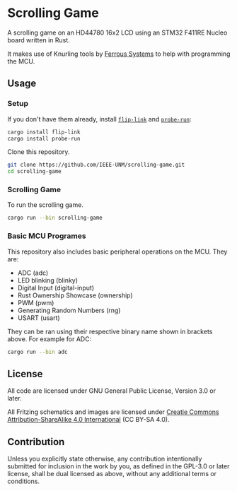 # Scrolling Game

A scrolling game on an HD44780 16x2 LCD using an STM32 F411RE Nucleo board written in Rust.

It makes use of Knurling tools by [Ferrous Systems](http://ferrous-systems.com/) to help with programming the MCU.

## Usage

### Setup

If you don't have them already, install [`flip-link`] and [`probe-run`]:

```bash
cargo install flip-link
cargo install probe-run
```

Clone this repository.

``` bash
git clone https://github.com/IEEE-UNM/scrolling-game.git
cd scrolling-game
```

### Scrolling Game

To run the scrolling game.

```bash
cargo run --bin scrolling-game
```

[`flip-link`]: https://github.com/knurling-rs/flip-link
[`probe-run`]: https://github.com/knurling-rs/probe-run

### Basic MCU Programes

This repository also includes basic peripheral operations on the MCU. They are:

- ADC (adc)
- LED blinking (blinky)
- Digital Input (digital-input)
- Rust Ownership Showcase (ownership)
- PWM (pwm)
- Generating Random Numbers (rng)
- USART (usart)

They can be ran using their respective binary name shown in brackets above. For example for ADC:

``` bash
cargo run --bin adc
```

## License

All code are licensed under GNU General Public License, Version 3.0 or later.

All Fritzing schematics and images are licensed under [Creatie Commons Attribution-ShareAlike 4.0 International](https://creativecommons.org/licenses/by-sa/4.0/) (CC BY-SA 4.0).

## Contribution

Unless you explicitly state otherwise, any contribution intentionally submitted
for inclusion in the work by you, as defined in the GPL-3.0 or later license, shall
be dual licensed as above, without any additional terms or conditions.

